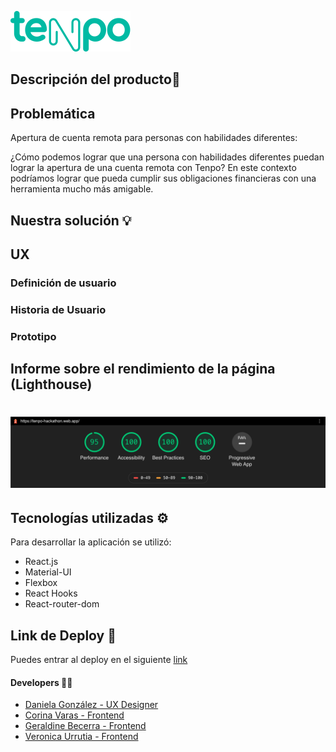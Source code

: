 ![logo](./src/assets/img/logo.svg)

## Descripción del producto📎



## Problemática
Apertura de cuenta remota para personas con habilidades diferentes:

¿Cómo podemos lograr que una persona con habilidades diferentes puedan lograr la apertura de una cuenta remota con Tenpo? En este contexto podríamos lograr que pueda cumplir sus obligaciones financieras con una herramienta mucho más amigable.

## Nuestra solución 💡



## UX
### Definición de usuario
### Historia de Usuario
### Prototipo
 


## Informe sobre el rendimiento de la página (Lighthouse)
# ![Lighthouse](./src/assets/img/rendimiento.png)

## Tecnologías utilizadas ⚙️
Para desarrollar la aplicación se utilizó: 
- React.js
- Material-UI 
- Flexbox
- React Hooks
- React-router-dom



## Link de Deploy 🚀
Puedes entrar al deploy en el siguiente [link](https://tenpo-hackathon.web.app/)

####  Developers 👩‍💻

* [Daniela González - UX Designer](https://github.com/DaniAzul)  
* [Corina Varas - Frontend](https://github.com/CorinaVaras)
* [Geraldine Becerra - Frontend](https://github.com/andgerald) 
* [Veronica Urrutia - Frontend](https://github.com/veronicaurrutia)
